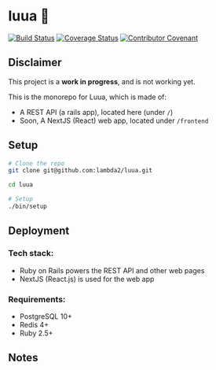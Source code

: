 # luua 💃

[![Build Status](https://travis-ci.com/lambda2/luua.svg?branch=master)](https://travis-ci.com/lambda2/luua) [![Coverage Status](https://coveralls.io/repos/github/lambda2/luua/badge.svg?branch=master)](https://coveralls.io/github/lambda2/luua?branch=master) [![Contributor Covenant](https://img.shields.io/badge/Contributor%20Covenant-v2.0%20adopted-ff69b4.svg)](CODE_OF_CONDUCT.md)


## Disclaimer

This project is a **work in progress**, and is not working yet.


This is the monorepo for Luua, which is made of:

- A REST API (a rails app), located here (under `/`)
- Soon, A NextJS (React) web app, located under `/frontend`

## Setup

```bash
# Clone the repo
git clone git@github.com:lambda2/luua.git

cd luua

# Setup
./bin/setup

```

## Deployment

### Tech stack:

- Ruby on Rails powers the REST API and other web pages
- NextJS (React.js) is used for the web app

### Requirements:

- PostgreSQL 10+
- Redis 4+
- Ruby 2.5+

## Notes
<!--
### i18n

All strings in database are stored in english for now.
Future could be:
- Translates server side, in database. Slow down queries and add more management to translate everything
- (Current solution) Translates client side, very error prone -->
